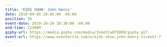 ```yaml
---
title: 'KIDS SHOW: John Henry'
date: 2019-09-05 20:45:00 -04:00
position: 36
event-date: 2019-10-20 10:30:00 -04:00
end-time: 1130AM
giphy-url: https://media.giphy.com/media/InketCaEF5OOQ/giphy.gif
event-url: https://www.eventbrite.com/e/kids-show-john-henry-tickets-71743561925
---
```


